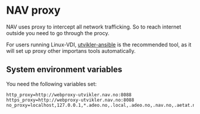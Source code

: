 NAV proxy
=========

NAV uses proxy to intercept all network trafficking. So to reach internet outside you need to go through the procy.

For users running Linux-VDI, [utvikler-ansible](https://github.com/navikt/utvikler-ansible) is the recommended tool, as it will set up proxy other importans tools automatically.


## System environment variables

You need the following variables set:

```text
http_proxy=http://webproxy-utvikler.nav.no:8088
https_proxy=http://webproxy-utvikler.nav.no:8088
no_proxy=localhost,127.0.0.1,*.adeo.no,.local,.adeo.no,.nav.no,.aetat.no,.devillo.no,.oera.no,devel
```
